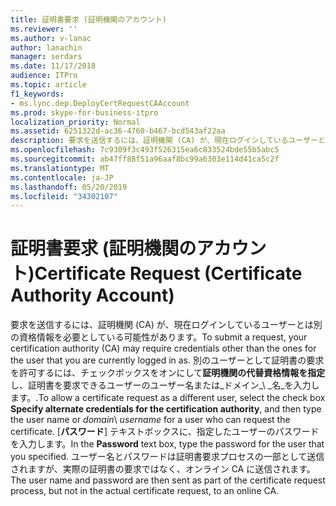 ```yaml
---
title: 証明書要求 (証明機関のアカウント)
ms.reviewer: ''
ms.author: v-lanac
author: lanachin
manager: serdars
ms.date: 11/17/2018
audience: ITPro
ms.topic: article
f1_keywords:
- ms.lync.dep.DeployCertRequestCAAccount
ms.prod: skype-for-business-itpro
localization_priority: Normal
ms.assetid: 6251322d-ac36-4760-b467-bcd543af22aa
description: 要求を送信するには、証明機関 (CA) が、現在ログインしているユーザーとは別の資格情報を必要としている可能性があります。 別のユーザーとして証明書の要求を許可するには、チェックボックスをオンにして証明機関の代替資格情報を指定し、証明書を要求できるユーザーのユーザー名または domain\username を入力します。 [パスワード] テキストボックスに、指定したユーザーのパスワードを入力します。 ユーザー名とパスワードは証明書要求プロセスの一部として送信されますが、実際の証明書の要求ではなく、オンライン CA に送信されます。
ms.openlocfilehash: 7c9309f3c493f526315ea6c833524bde55b5abc5
ms.sourcegitcommit: ab47ff88f51a96aaf8bc99a6303e114d41ca5c2f
ms.translationtype: MT
ms.contentlocale: ja-JP
ms.lasthandoff: 05/20/2019
ms.locfileid: "34302107"
---
```

# <a name="certificate-request-certificate-authority-account"></a><span data-ttu-id="ced14-106">証明書要求 (証明機関のアカウント)</span><span class="sxs-lookup"><span data-stu-id="ced14-106">Certificate Request (Certificate Authority Account)</span></span>
 
<span data-ttu-id="ced14-107">要求を送信するには、証明機関 (CA) が、現在ログインしているユーザーとは別の資格情報を必要としている可能性があります。</span><span class="sxs-lookup"><span data-stu-id="ced14-107">To submit a request, your certification authority (CA) may require credentials other than the ones for the user that you are currently logged in as.</span></span> <span data-ttu-id="ced14-108">別のユーザーとして証明書の要求を許可するには、チェックボックスをオンにして**証明機関の代替資格情報を指定**し、証明書を要求できるユーザーのユーザー名または_ドメイン_\ _名_を入力します。.</span><span class="sxs-lookup"><span data-stu-id="ced14-108">To allow a certificate request as a different user, select the check box **Specify alternate credentials for the certification authority**, and then type the user name or  _domain_\ _username_ for a user who can request the certificate.</span></span> <span data-ttu-id="ced14-109">[**パスワード**] テキストボックスに、指定したユーザーのパスワードを入力します。</span><span class="sxs-lookup"><span data-stu-id="ced14-109">In the **Password** text box, type the password for the user that you specified.</span></span> <span data-ttu-id="ced14-110">ユーザー名とパスワードは証明書要求プロセスの一部として送信されますが、実際の証明書の要求ではなく、オンライン CA に送信されます。</span><span class="sxs-lookup"><span data-stu-id="ced14-110">The user name and password are then sent as part of the certificate request process, but not in the actual certificate request, to an online CA.</span></span>
  

